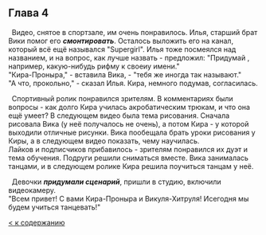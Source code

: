 ## Глава 4

&ensp;Видео, снятое в спортзале, им очень понравилось. Илья, старший брат Вики помог его ***смонтировать***. Осталось выложить его на канал, который всё ещё назывался "Supergirl". Илья тоже посмеялся над названием, и на вопрос, как лучше назвать - предложил: "Придумай , например, какую-нибудь рифму к своеиу имени." </br>
"Кира-Проныра," - вставила Вика, - "тебя же иногда так называют." </br>
"А что, прокольно," - сказал Илья. Кира, немного подумав, согласилась. 

&ensp;Спортивный ролик понравился зрителям. В комментариях были вопросы - как долго Кира училась акробатическим трюкам, и что она ещё умеет? В следующем видео была тема рисования. Сначала рисовала Вика (у неё получалось не очень), а потом Кира - у которой выходили отличные рисунки. Вика пообещала брать уроки рисования у Киры, а в следующем видео показать, чему научилась. </br>
Лайков и подписчиков прибавилось - зрителям понравился их дуэт и тема обучения. Подруги решили сниматься вместе. Вика занималась танцами, и в следующем ролике Кира решила поучиться танцам у неё. 

&ensp;Девочки ***придумали сценарий***, пришли в студию, включили видеокамеру. </br>
"Всем привет! С вами Кира-Проныра и Викуля-Хитруля! Исегодня мы будем учиться танцевать!"

[< к содержанию ](./readme.md) 